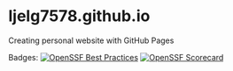 # ljelg7578.github.io
Creating personal website with GitHub Pages

Badges:
[![OpenSSF Best Practices](https://bestpractices.coreinfrastructure.org/projects/<num>/badge)](https://bestpractices.coreinfrastructure.org/projects/<num>)
[![OpenSSF Scorecard](https://api.scorecard.dev/projects/github.com/ljelg7578/ljelg7578.github.io)](https://scorecard.dev/viewer/?uri=github.com/ljelg7578/ljelg7578.github.io)
